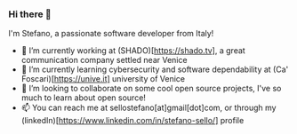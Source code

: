 ### Hi there 👋
I'm Stefano, a passionate software developer from Italy!

- 🔭 I’m currently working at (SHADO)[https://shado.tv], a great communication company settled near Venice
- 🌱 I’m currently learning cybersecurity and software dependability at (Ca' Foscari)[https://unive.it] university of Venice
- 👯 I’m looking to collaborate on some cool open source projects, I've so much to learn about open source!
- 📫 You can reach me at sellostefano[at]gmail[dot]com, or through my (linkedIn)[https://www.linkedin.com/in/stefano-sello/] profile
